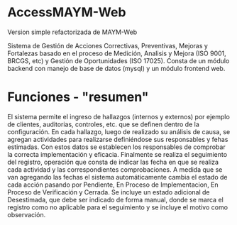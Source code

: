 # AccessMAYM-Web
Version simple refactorizada de MAYM-Web

Sistema de Gestión de Acciones Correctivas, Preventivas, Mejoras y Fortalezas basado en el proceso de Medición, Analisis y Mejora (ISO 9001, BRCGS, etc) y Gestión de Oportunidades (ISO 17025).
Consta de un módulo backend con manejo de base de datos (mysql) y un módulo frontend web.

# Funciones - "resumen"
El sistema permite el ingreso de hallazgos (internos y externos) por ejemplo de clientes, auditorias, controles, etc. que se definen dentro de la configuración.
En cada hallazgo, luego de realizado su análisis de causa, se agregan actividades para realizarse definiéndose sus responsables y fehas estimadas. Con estos datos se establecen los responsables de comprobar la correcta implementación y eficacia.
Finalmente se realiza el seguimiento del registro, operación que consta de indicar las fecha en que se realiza cada actividad y las correspondientes comprobaciones. A medida que se van agregando las fechas el sistema automáticamente cambia el estado de cada acción pasando por Pendiente, En Proceso de Implementacion, En Proceso de Verificación y Cerrada.
Se incluye un estado adicional de Desestimada, que debe ser indicado de forma manual, donde se marca el registro como no aplicable para el seguimiento y se incluye el motivo como observación.
